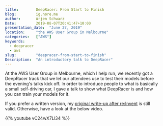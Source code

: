 ```yaml
---
title:        DeepRacer: From Start to Finish
blog:         ig.nore.me  
author:       Arjen Schwarz  
Date:         2019-08-07T20:41:47+10:00
presentation_date:  "June 27, 2019"
location:     "the AWS User Group in Melbourne"
categories:   ["AWS"]
keywords:
  - deepracer
  - aws
slug:         "deepracer-from-start-to-finish"
Description:  "An introductory talk to DeepRacer"
---
```


At the AWS User Group in Melbourne, which I help run, we recently got a DeepRacer track that we let our attendees use to test their models before the evening's talks kick off. In order to introduce people to what is basically a small self-driving car, I gave a talk to show what DeepRacer is and how you can train your models for it. 

If you prefer a written version, my [original write-up after re:Invent](/2018/12/deepracer/) is still valid. Otherwise, have a look at the below video.

{{% youtube vC24wX7Ll34 %}}
